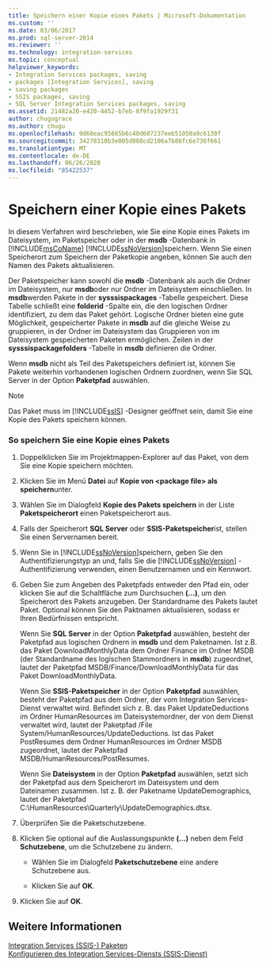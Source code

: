 ```yaml
---
title: Speichern einer Kopie eines Pakets | Microsoft-Dokumentation
ms.custom: ''
ms.date: 03/06/2017
ms.prod: sql-server-2014
ms.reviewer: ''
ms.technology: integration-services
ms.topic: conceptual
helpviewer_keywords:
- Integration Services packages, saving
- packages [Integration Services], saving
- saving packages
- SSIS packages, saving
- SQL Server Integration Services packages, saving
ms.assetid: 21482a20-e420-4452-b7eb-8f9fa1929f31
author: chugugrace
ms.author: chugu
ms.openlocfilehash: 9d68eac95885b6c40d607237eeb51050a9c6130f
ms.sourcegitcommit: 34278310b3e005d008cd2106a7b86fc6e736f661
ms.translationtype: MT
ms.contentlocale: de-DE
ms.lasthandoff: 06/26/2020
ms.locfileid: "85422537"
---
```

# <a name="save-a-copy-of-a-package"></a>Speichern einer Kopie eines Pakets
  In diesem Verfahren wird beschrieben, wie Sie eine Kopie eines Pakets im Dateisystem, im Paketspeicher oder in der **msdb** -Datenbank in [!INCLUDE[msCoName](../includes/msconame-md.md)] [!INCLUDE[ssNoVersion](../includes/ssnoversion-md.md)]speichern. Wenn Sie einen Speicherort zum Speichern der Paketkopie angeben, können Sie auch den Namen des Pakets aktualisieren.  
  
 Der Paketspeicher kann sowohl die **msdb** -Datenbank als auch die Ordner im Dateisystem, nur **msdb**oder nur Ordner im Dateisystem einschließen. In **msdb**werden Pakete in der **sysssispackages** -Tabelle gespeichert. Diese Tabelle schließt eine **folderid** -Spalte ein, die den logischen Ordner identifiziert, zu dem das Paket gehört. Logische Ordner bieten eine gute Möglichkeit, gespeicherter Pakete in **msdb** auf die gleiche Weise zu gruppieren, in der Ordner im Dateisystem das Gruppieren von im Dateisystem gespeicherten Paketen ermöglichen. Zeilen in der **sysssispackagefolders** -Tabelle in **msdb** definieren die Ordner.  
  
 Wenn **msdb** nicht als Teil des Paketspeichers definiert ist, können Sie Pakete weiterhin vorhandenen logischen Ordnern zuordnen, wenn Sie SQL Server in der Option **Paketpfad** auswählen.  
  
> [!NOTE]  
>  Das Paket muss im [!INCLUDE[ssIS](../includes/ssis-md.md)] -Designer geöffnet sein, damit Sie eine Kopie des Pakets speichern können.  
  
### <a name="to-save-a-copy-of-a-package"></a>So speichern Sie eine Kopie eines Pakets  
  
1.  Doppelklicken Sie im Projektmappen-Explorer auf das Paket, von dem Sie eine Kopie speichern möchten.  
  
2.  Klicken Sie im Menü **Datei** auf **Kopie von \<package file> als speichern**unter.  
  
3.  Wählen Sie im Dialogfeld **Kopie des Pakets speichern** in der Liste **Paketspeicherort** einen Paketspeicherort aus.  
  
4.  Falls der Speicherort **SQL Server** oder **SSIS-Paketspeicher**ist, stellen Sie einen Servernamen bereit.  
  
5.  Wenn Sie in [!INCLUDE[ssNoVersion](../includes/ssnoversion-md.md)]speichern, geben Sie den Authentifizierungstyp an und, falls Sie die [!INCLUDE[ssNoVersion](../includes/ssnoversion-md.md)] -Authentifizierung verwenden, einen Benutzernamen und ein Kennwort.  
  
6.  Geben Sie zum Angeben des Paketpfads entweder den Pfad ein, oder klicken Sie auf die Schaltfläche zum Durchsuchen **(...)**, um den Speicherort des Pakets anzugeben. Der Standardname des Pakets lautet Paket. Optional können Sie den Paktnamen aktualisieren, sodass er Ihren Bedürfnissen entspricht.  
  
     Wenn Sie **SQL Server** in der Option **Paketpfad** auswählen, besteht der Paketpfad aus logischen Ordnern in **msdb** und dem Paketnamen. Ist z.B. das Paket DownloadMonthlyData dem Ordner Finance im Ordner MSDB (der Standardname des logischen Stammordners in **msdb**) zugeordnet, lautet der Paketpfad MSDB/Finance/DownloadMonthlyData für das Paket DownloadMonthlyData.  
  
     Wenn Sie **SSIS-Paketspeicher** in der Option **Paketpfad** auswählen, besteht der Paketpfad aus dem Ordner, der vom Integration Services-Dienst verwaltet wird. Befindet sich z. B. das Paket UpdateDeductions im Ordner HumanResources im Dateisystemordner, der von dem Dienst verwaltet wird, lautet der Paketpfad /File System/HumanResources/UpdateDeductions. Ist das Paket PostResumes dem Ordner HumanResources im Ordner MSDB zugeordnet, lautet der Paketpfad MSDB/HumanResources/PostResumes.  
  
     Wenn Sie **Dateisystem** in der Option **Paketpfad** auswählen, setzt sich der Paketpfad aus dem Speicherort im Dateisystem und dem Dateinamen zusammen. Ist z. B. der Paketname UpdateDemographics, lautet der Paketpfad C:\HumanResources\Quarterly\UpdateDemographics.dtsx.  
  
7.  Überprüfen Sie die Paketschutzebene.  
  
8.  Klicken Sie optional auf die Auslassungspunkte **(…)** neben dem Feld **Schutzebene**, um die Schutzebene zu ändern.  
  
    -   Wählen Sie im Dialogfeld **Paketschutzebene** eine andere Schutzebene aus.  
  
    -   Klicken Sie auf **OK**.  
  
9. Klicken Sie auf **OK**.  
  
## <a name="see-also"></a>Weitere Informationen  
 [Integration Services &#40;SSIS-&#41; Paketen](../../2014/integration-services/integration-services-ssis-packages.md)   
 [Konfigurieren des Integration Services-Diensts &#40;SSIS-Dienst&#41;](service/integration-services-service-ssis-service.md)  
  
  
